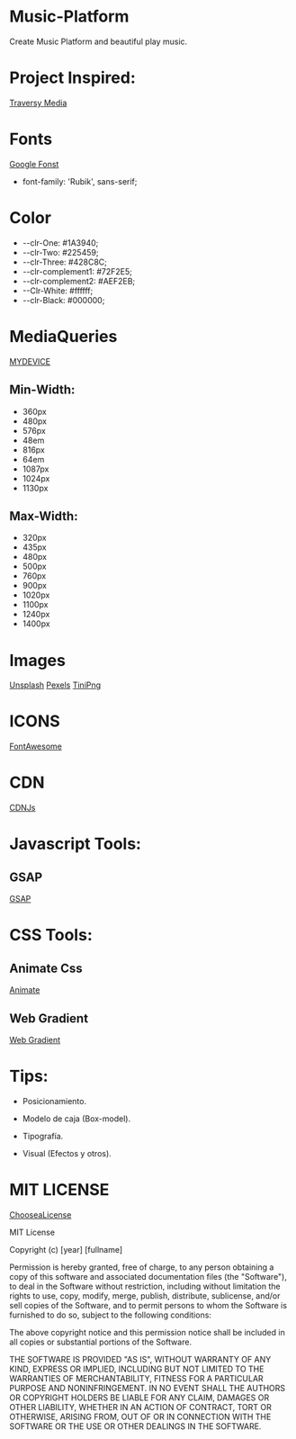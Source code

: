 # Music-Platform
Create Music Platform and beautiful play music. 

# Project Inspired:

[Traversy Media](https://www.youtube.com/watch?v=QTHRWGn_sJw&t=28s)

# Fonts

[Google Fonst](https://fonts.google.com/)
-  font-family: 'Rubik', sans-serif;

# Color

- --clr-One: #1A3940;
- --clr-Two: #225459;
- --clr-Three: #428C8C;
- --clr-complement1: #72F2E5;
- --clr-complement2: #AEF2EB;
- --Clr-White: #ffffff;
- --clr-Black: #000000;

# MediaQueries

[MYDEVICE](https://www.mydevice.io/#compare-devices)

## Min-Width:
- 360px
- 480px
- 576px
- 48em
- 816px
- 64em
- 1087px
- 1024px
- 1130px
 ## Max-Width:
- 320px
- 435px
- 480px
- 500px
- 760px
- 900px
- 1020px
- 1100px
- 1240px
- 1400px

# Images
[Unsplash](https://unsplash.com/)
[Pexels](https://www.pexels.com/)
[TiniPng](https://tinypng.com/)

# ICONS
[FontAwesome](https://fontawesome.com/)
# CDN
[CDNJs](https://cdnjs.com/)

# Javascript Tools:
## GSAP
[GSAP](https://greensock.com/gsap/)

# CSS Tools:

## Animate Css
[Animate](https://animate.style/)

## Web Gradient
[Web Gradient](https://webgradients.com/)
# Tips:
- Posicionamiento.

- Modelo de caja (Box-model).

- Tipografía.

- Visual (Efectos y otros).
# MIT LICENSE

[ChooseaLicense](https://choosealicense.com/)

MIT License

Copyright (c) [year] [fullname]

Permission is hereby granted, free of charge, to any person obtaining a copy of this software and associated documentation files (the "Software"), to deal in the Software without restriction, including without limitation the rights to use, copy, modify, merge, publish, distribute, sublicense, and/or sell copies of the Software, and to permit persons to whom the Software is furnished to do so, subject to the following conditions:

The above copyright notice and this permission notice shall be included in all copies or substantial portions of the Software.

THE SOFTWARE IS PROVIDED "AS IS", WITHOUT WARRANTY OF ANY KIND, EXPRESS OR IMPLIED, INCLUDING BUT NOT LIMITED TO THE WARRANTIES OF MERCHANTABILITY, FITNESS FOR A PARTICULAR PURPOSE AND NONINFRINGEMENT. IN NO EVENT SHALL THE AUTHORS OR COPYRIGHT HOLDERS BE LIABLE FOR ANY CLAIM, DAMAGES OR OTHER LIABILITY, WHETHER IN AN ACTION OF CONTRACT, TORT OR OTHERWISE, ARISING FROM, OUT OF OR IN CONNECTION WITH THE SOFTWARE OR THE USE OR OTHER DEALINGS IN THE SOFTWARE.
